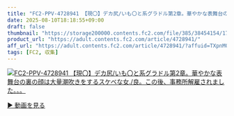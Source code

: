 ```yaml
---
title: "FC2-PPV-4728941 【現〇】デカ尻/いも〇と系グラドル第2章。華やかな表舞台の裏の顔は大量潮吹きをするスケベな女./良。この後、事務所解雇されました。。。"
date: 2025-08-10T18:18:55+09:00
draft: false
thumbnail: "https://storage200000.contents.fc2.com/file/385/38454154/1752829260.76.jpg"
product_url: "https://adult.contents.fc2.com/article/4728941/"
aff_url: "https://adult.contents.fc2.com/article/4728941/?affuid=TXpnM01qYzFNalk9"
tags: [FC2, 収集]
---
```

[![FC2-PPV-4728941 【現〇】デカ尻/いも〇と系グラドル第2章。華やかな表舞台の裏の顔は大量潮吹きをするスケベな女./良。この後、事務所解雇されました。。。](https://storage200000.contents.fc2.com/file/385/38454154/1752829260.76.jpg)](https://adult.contents.fc2.com/article/4728941/?affuid=TXpnM01qYzFNalk9)

[▶︎ 動画を見る](https://adult.contents.fc2.com/article/4728941/?affuid=TXpnM01qYzFNalk9)
